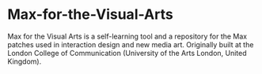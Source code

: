 Max-for-the-Visual-Arts
=======================

Max for the Visual Arts is a self-learning tool and a repository for the Max patches used in interaction design and new media art. Originally built at the London College of Communication (University of the Arts London, United Kingdom).
